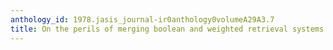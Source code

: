 ```yaml
---
anthology_id: 1978.jasis_journal-ir0anthology0volumeA29A3.7
title: On the perils of merging boolean and weighted retrieval systems
---
```

